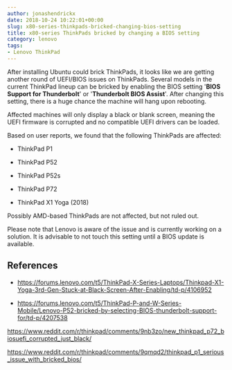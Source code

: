 ```yaml
---
author: jonashendrickx
date: 2018-10-24 10:22:01+00:00
slug: x80-series-thinkpads-bricked-changing-bios-setting
title: x80-series ThinkPads bricked by changing a BIOS setting
category: lenovo
tags:
- Lenovo ThinkPad
---
```

After installing Ubuntu could brick ThinkPads, it looks like we are getting another round of UEFI/BIOS issues on ThinkPads. Several models in the current ThinkPad lineup can be bricked by enabling the BIOS setting '**BIOS Support for Thunderbolt**' or '**Thunderbolt BIOS Assist**'. After changing this setting, there is a huge chance the machine will hang upon rebooting.

Affected machines will only display a black or blank screen, meaning the UEFI firmware is corrupted and no compatible UEFI drivers can be loaded.

Based on user reports, we found that the following ThinkPads are affected:



 	
  * ThinkPad P1

 	
  * ThinkPad P52

 	
  * ThinkPad P52s

 	
  * ThinkPad P72

 	
  * ThinkPad X1 Yoga (2018)


Possibly AMD-based ThinkPads are not affected, but not ruled out.

Please note that Lenovo is aware of the issue and is currently working on a solution. It is advisable to not touch this setting until a BIOS update is available.


## References





 	
  * https://forums.lenovo.com/t5/ThinkPad-X-Series-Laptops/Thinkpad-X1-Yoga-3rd-Gen-Stuck-at-Black-Screen-After-Enabling/td-p/4106952

 	
  * https://forums.lenovo.com/t5/ThinkPad-P-and-W-Series-Mobile/Lenovo-P52-bricked-by-selecting-BIOS-thunderbolt-support-for/td-p/4207538


https://www.reddit.com/r/thinkpad/comments/9nb3zo/new_thinkpad_p72_biosuefi_corrupted_just_black/

https://www.reddit.com/r/thinkpad/comments/9qmqd2/thinkpad_p1_serious_issue_with_bricked_bios/
